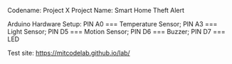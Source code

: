 Codename: Project X
Project Name: Smart Home Theft Alert

Arduino Hardware Setup:
PIN A0 === Temperature Sensor; 
PIN A3 === Light Sensor; 
PIN D5 === Motion Sensor; 
PIN D6 === Buzzer;
PIN D7 === LED

Test site:
https://mitcodelab.github.io/lab/
